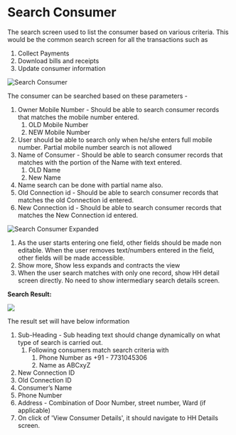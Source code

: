 # Search Consumer

The search screen used to list the consumer based on various criteria. This would be the common search screen for all the transactions such as

1. Collect Payments
2. Download bills and receipts
3. Update consumer information

![Search Consumer](../../../.gitbook/assets/image%20%2836%29.png)

The consumer can be searched based on these parameters -

1. Owner Mobile Number - Should be able to search consumer records that matches the mobile number entered.
   1. OLD Mobile Number
   2. NEW Mobile Number
2. User should be able to search only when he/she enters full mobile number. Partial mobile number search is not allowed
3. Name of Consumer - Should be able to search consumer records that matches with the portion of the Name with text entered.
   1. OLD Name
   2. New Name
4. Name search can be done with partial name also.
5. Old Connection id - Should be able to search consumer records that matches the old Connection id entered.
6. New Connection id - Should be able to search consumer records that matches the New Connection id entered.

![Search Consumer Expanded](../../../.gitbook/assets/image%20%289%29.png)

1. As the user starts entering one field, other fields should be made non editable. When the user removes text/numbers entered in the field, other fields will be made accessible.
2. Show more, Show less expands and contracts the view
3. When the user search matches with only one record, show HH detail screen directly. No need to show intermediary search details screen.

**Search Result:**

![](../../../.gitbook/assets/image%20%2819%29.png)

The result set will have below information

1. Sub-Heading - Sub heading text should change dynamically on what type of search is carried out.
   1. Following consumers match search criteria with
      1. Phone Number as +91 - 7731045306
      2. Name as ABCxyZ
2. New Connection ID
3. Old Connection ID
4. Consumer’s Name
5. Phone Number
6. Address - Combination of Door Number, street number, Ward \(if applicable\)
7. On click of 'View Consumer Details', it should navigate to HH Details screen.


